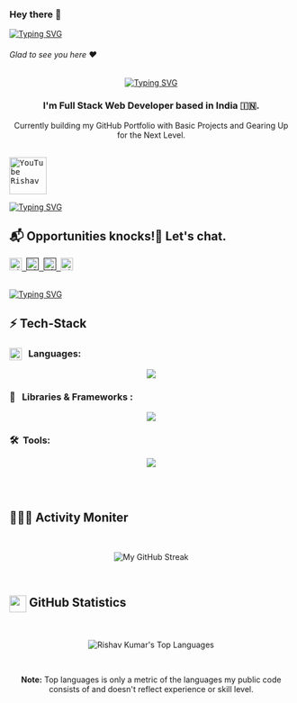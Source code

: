 ### Hey there :wave:

[![Typing SVG](https://readme-typing-svg.demolab.com?font=Fira+Code&pause=1000&color=F72B0F&random=false&width=435&lines=I+am+Rishav+Kumar+)](https://git.io/typing-svg)

###### Glad to see you here :heart:

<!-- Typing SVG -->
<p align ="center">
  <a href="https://git.io/typing-svg">
    <img src="https://readme-typing-svg.demolab.com?font=Fira+Code&pause=1000&color=23DDF7&random=false&width=435&lines=Web+Developer;Full+stack+Developer;Ethical+Hacker+(+Wifi+Hacker+);Cyber+Security+Enthusiast" alt="Typing SVG"/>
  </a>
</p>

<h3 align="center"> 
  I'm Full Stack Web Developer based in India 🇮🇳.
</h3>

<p align="center">
  Currently building my GitHub Portfolio with Basic Projects and Gearing Up for the Next Level.
</p>
<br/>

<!-- Social Media Links -->

<a href="https://www.youtube.com/@rish_vlogs977/community">
  <kbd>
  <img align="centre" alt="YouTube Rishav" width="66px" src="https://download.logo.wine/logo/YouTube/YouTube-Logo.wine.png" />
</a>

[![Typing SVG](https://readme-typing-svg.herokuapp.com?color=%2336BCF7&lines=Subscribe+to+my+YouTube+Channel)](https://git.io/typing-svg)
   
   
  ## 📬 Opportunities knocks!🚪 Let's chat.
<a href="https://www.linkedin.com/in/rishav-k-602367284/">
  <kbd>
  <img align="centre" alt="Rishav's LinkdeIn" width="22px" src="https://cdn-icons-png.flaticon.com/512/174/174857.png" />
</a>
  
 <a href="">
  <kbd>
  <img align="centre" alt="Rishav's Instagram" width="22px" src="https://upload.wikimedia.org/wikipedia/commons/thumb/e/e7/Instagram_logo_2016.svg/2048px-Instagram_logo_2016.svg.png" />
</a>

<a href="">
  <kbd>
  <img align="centre" alt="Rishav's Instagram - personal blog" width="22px" src="https://upload.wikimedia.org/wikipedia/commons/thumb/e/e7/Instagram_logo_2016.svg/2048px-Instagram_logo_2016.svg.png" />
</a>
 
<a href="@rishav344">
  <kbd>
  <img align="centre" alt="Rishav's Telegram" width="22px" src="https://upload.wikimedia.org/wikipedia/commons/thumb/8/82/Telegram_logo.svg/768px-Telegram_logo.svg.png" />
</a>
 
 <br/>
<br/>

[![Typing SVG](https://readme-typing-svg.herokuapp.com?color=%2336BCF7&lines=Let's+Connect)](https://git.io/typing-svg)

## ⚡️ Tech-Stack

### <img src = "https://media2.giphy.com/media/QssGEmpkyEOhBCb7e1/giphy.gif?cid=ecf05e47a0n3gi1bfqntqmob8g9aid1oyj2wr3ds3mg700bl&rid=giphy.gif" width = 22px align="top"/> &nbsp;&nbsp;Languages:

<p align="center">
  <img src="https://skillicons.dev/icons?i=html,css,javascript,typescript&theme=dark" />
</p>
</div>

### 🧩 &nbsp;&nbsp;Libraries & Frameworks :
<p align="center">
  <img src="https://skillicons.dev/icons?i=tailwind,react,nodejs,express,nextjs&theme=dark" />
</p>

### 🛠️ &nbsp;Tools:

<p align="center">
  <img src="https://skillicons.dev/icons?i=git,github,figma,vscode,bash&theme=dark" />
</p>

<br/><br/>

<!-- GitHub Activity Tracker -->

## 👨🏻‍💻 Activity Moniter

<br/>
<p align="center">
<img src="https://github-readme-stats.vercel.app/api/top-langs?username=rishav152&show_icons=true&locale=en&layout=compact" alt="My GitHub Streak" />
</p>

<br/>

<!-- GitHub Stats -->
## <img src="https://media.giphy.com/media/iY8CRBdQXODJSCERIr/giphy.gif" width="30" height="30" align="top"> GitHub Statistics

<br/>
<p align="center">
<img alt="Rishav Kumar's Top Languages"src="https://github-readme-streak-stats.herokuapp.com/?user=rishav152&" alt="rishavlanguage" />
</p>

<br/>

<p align="center">
  <b>Note:</b> Top languages is only a metric of the languages my public code consists of and doesn't reflect experience or skill level.
</p>

<br/>









  
